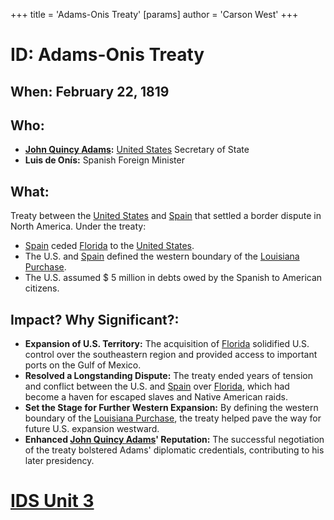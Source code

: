 +++
 title = 'Adams-Onis Treaty'
[params]
	author = 'Carson West'
+++
# ID: Adams-Onis Treaty 
## When: February 22, 1819
## Who: 
* **[John Quincy Adams](./../john-quincy-adams/):** [United States](./../united-states/) Secretary of State 
* **Luis de Onís:** Spanish Foreign Minister
## What: 
Treaty between the [United States](./../united-states/) and [Spain](./../spain/) that settled a border dispute in North America. Under the treaty:
* [Spain](./../spain/) ceded [Florida](./../florida/) to the [United States](./../united-states/).
* The U.S. and [Spain](./../spain/) defined the western boundary of the [Louisiana Purchase](./../louisiana-purchase/). 
* The U.S. assumed  $ 5 million in debts owed by the Spanish to American citizens.
## Impact? Why Significant?:
* **Expansion of U.S. Territory:**  The acquisition of [Florida](./../florida/) solidified U.S. control over the southeastern region and provided access to important ports on the Gulf of Mexico.
* **Resolved a Longstanding Dispute:**  The treaty ended years of tension and conflict between the U.S. and [Spain](./../spain/) over [Florida](./../florida/), which had become a haven for escaped slaves and Native American raids.
* **Set the Stage for Further Western Expansion:** By defining the western boundary of the [Louisiana Purchase](./../louisiana-purchase/), the treaty helped pave the way for future U.S. expansion westward.
* **Enhanced [John Quincy Adams](./../john-quincy-adams/)' Reputation:** The successful negotiation of the treaty bolstered Adams' diplomatic credentials, contributing to his later presidency. 

# [IDS Unit 3](./../ids-unit-3/)